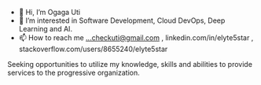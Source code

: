 - 👋 Hi, I’m Ogaga Uti
- 👀 I’m interested in Software Development, Cloud DevOps, Deep Learning and AI.
- 📫 How to reach me ...checkuti@gmail.com , linkedin.com/in/elyte5star , stackoverflow.com/users/8655240/elyte5star

Seeking opportunities to utilize my knowledge, skills and abilities to provide services to the progressive organization.

